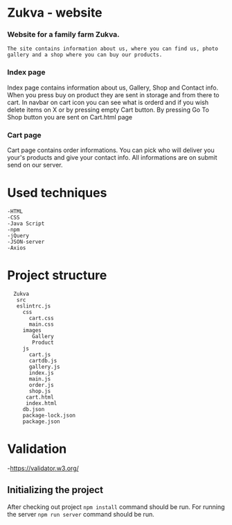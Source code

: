 # Zukva - website

### Website for a family farm Zukva. 
    The site contains information about us, where you can find us, photo gallery and a shop where you can buy our products.

### Index page
Index page contains information about us, Gallery, Shop and Contact info. When you press buy on product they are sent in storage and from there to cart. In navbar on cart icon you can see what is orderd and if you wish delete items on X or by pressing empty Cart button. By pressing Go To Shop button you are sent on Cart.html page

### Cart page
Cart page contains order informations. You can pick who will deliver you your's products and give your contact info. All informations are on submit send on our server.

# Used techniques
    -HTML
    -CSS
    -Java Script
    -npm
    -jQuery
    -JSON-server
    -Axios

 # Project structure
      Zukva
       src
       eslintrc.js
         css
           cart.css
           main.css
         images
            Gallery
            Product
         js
           cart.js
           cartdb.js
           gallery.js
           index.js
           main.js
           order.js
           shop.js
          cart.html   
          index.html 
         db.json
         package-lock.json
         package.json 
       
    
 # Validation
 -https://validator.w3.org/

## Initializing the project
After checking out project `npm install` command should be run. For running the server `npm run server` command should be run.

